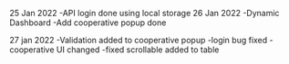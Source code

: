 25 Jan 2022
  -API login done using local storage
26 Jan 2022
  -Dynamic Dashboard 
  -Add cooperative popup done

27 jan 2022
-Validation added to cooperative popup
-login bug fixed
-cooperative UI changed
-fixed scrollable added to table